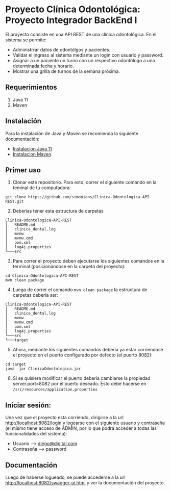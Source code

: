 # Proyecto Clínica Odontológica: Proyecto Integrador BackEnd I

El proyecto consiste en una API REST de una clínica odontológica. En el sistema se permite: 
- Administrrar datos de odontólgos y pacientes.
- Validar el ingreso al sistema mediante un login con usuario y password. 
- Asignar a un paciente un turno con un respectivo odontólogo a una determinada fecha y horario.
- Mostrar una grilla de turnos de la semana próxima. 

## Requerimientos
1) Java 11
2) Maven

## Instalación 
Para la instalación de Java y Maven se recomienda la siguiente documentación:
- [Instalacion Java 11](https://www.oracle.com/java/technologies/downloads/#java11) 
- [Instalacion Maven](https://maven.apache.org/download.cgi).

## Primer uso
1) Clonar este repositorio. Para esto, correr el siguiente comando en la teminal de tu computadora:
```
git clone https://github.com/simonians/Clinica-Odontologica-API-REST.git
```
2) Deberías tener esta estructura de carpetas
```
Clinica-Odontologica-API-REST
│   README.md
│   clinica_dental.log
│   mvnw
│   mvnw.cmd
│   pom.xml
|   log4j.properties
└───src
```
3) Para correr el proyecto deben ejecutarse los siguientes comandos en la terminal (posicionándose en la carpeta del proyecto): 
```
cd Clinica-Odontologica-API-REST
mvn clean package
```
4) Luego de correr el comando `mvn clean package` la estructura de carpetas debería ser:
```
Clinica-Odontologica-API-REST
│   README.md
│   clinica_dental.log
│   mvnw
│   mvnw.cmd
│   pom.xml
|   log4j.properties
└───src
└───target
```
5) Ahora, mediante los siguientes comandos debería ya estar corriendosé el proyecto en el puerto configurado por defecto (el puerto 8082): 
```
cd target
java -jar ClinicaOdontologica.jar
```
6) Si se quisiera modificar el puerto debería cambiarse la propiedad server.port=8082 por el puerto deseado. Esto debe hacerse en `/src/resources/application.properties`

## Iniciar sesión:

Una vez que el proyecto esta corriendo, dirigirse a la url [http://localhost:8082/login](http://localhost:8082/login) y logearse con el siguiente usuario y contraseña (el mismo tiene acceso de ADMIN, por lo que podrá acceder a todas las funcionalidades del sistema):
- Usuario --> diego@digital.com
- Contraseña --> password

## Documentación 

Luego de haberse logueado, se puede accederse a la url [http://localhost:8082/swagger-ui.html](http://localhost:8082/swagger-ui.html) y ver la documentación del proyecto.

